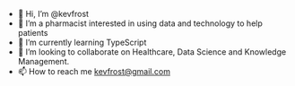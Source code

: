 - 👋 Hi, I’m @kevfrost
- 👀 I’m a pharmacist interested in using data and technology to help patients
- 🌱 I’m currently learning TypeScript
- 💞️ I’m looking to collaborate on Healthcare, Data Science and Knowledge Management.
- 📫 How to reach me kevfrost@gmail.com

<!---
kevfrost/kevfrost is a ✨ special ✨ repository because its `README.md` (this file) appears on your GitHub profile.
You can click the Preview link to take a look at your changes.
--->
